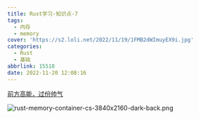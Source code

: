 ```yaml
---
title: Rust学习-知识点-7
tags:
  - 内存
  - memory
cover: 'https://s2.loli.net/2022/11/19/1FMB2dWImuyEX9i.jpg'
categories: 
  - Rust
  - 基础
abbrlink: 15518
date: 2022-11-20 12:08:16
---
```


[前方高能，过份帅气](https://github.com/usagi/rust-memory-container-cs)

![rust-memory-container-cs-3840x2160-dark-back.png](https://s2.loli.net/2022/11/20/iIUBf4FDuCOs7jq.png)

